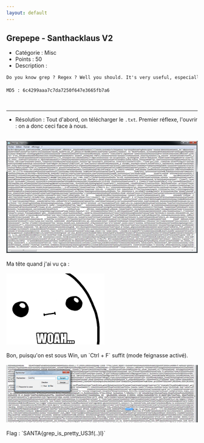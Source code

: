 ```yaml
---
layout: default
---
```


## Grepepe - Santhacklaus V2

- Catégorie : Misc
- Points : 50
- Description :
```md
Do you know grep ? Regex ? Well you should. It's very useful, especially during CTFs. Remember the flag is something like SANTA{fl4g_f0rmAT}.

MD5 : 6c4299aaa7c7da7250f647e3665fb7a6
```
<br/>

* * * 

- Résolution :
Tout d'abord, on télécharger le `.txt`. Premier réflexe, l'ouvrir : on a donc ceci face à nous.<br/>
<br/>
<img src="screen.png">
<br/>
<br/>
Ma tête quand j'ai vu ça :<br/>
<br/>
<img src="woah.png"><br/>
<br/>
Bon, puisqu'on est sous Win, un `Ctrl + F` suffit (mode feignasse activé).<br/>
<br/>
<img src="flag.png">
<br/>
<br/>
Flag : `SANTA{grep_is_pretty_US3f(..)l}`
<br/>
<br/>
